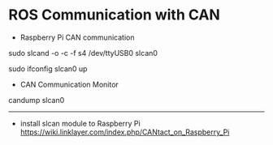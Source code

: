 # ROS Communication with CAN
- Raspberry Pi CAN communication  
    
sudo slcand -o -c -f s4 /dev/ttyUSB0 slcan0    
    
sudo ifconfig slcan0 up    
    
- CAN Communication Monitor   
    
candump slcan0
___
- install slcan module to Raspberry Pi    
https://wiki.linklayer.com/index.php/CANtact_on_Raspberry_Pi
